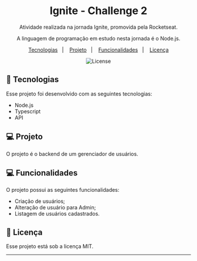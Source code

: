 <h1 align="center">Ignite - Challenge 2</h1>

<p align="center">
Atividade realizada na jornada Ignite, promovida pela Rocketseat.
</p>
<p align="center">
A linguagem de programação em estudo nesta jornada é o Node.js.
</p>

<p align="center">
  <a href="#-tecnologias">Tecnologias</a>&nbsp;&nbsp;&nbsp;|&nbsp;&nbsp;&nbsp;
  <a href="#-projeto">Projeto</a>&nbsp;&nbsp;&nbsp;|&nbsp;&nbsp;&nbsp;
  <a href="#-funcionalidades">Funcionalidades</a>&nbsp;&nbsp;&nbsp;|&nbsp;&nbsp;&nbsp;
  <a href="#memo-licença">Licença</a>
</p>

<p align="center">
  <img alt="License" src="https://img.shields.io/static/v1?label=license&message=MIT&color=49AA26&labelColor=000000">
</p>

## 🚀 Tecnologias

Esse projeto foi desenvolvido com as seguintes tecnologias:

- Node.js
- Typescript
- API

## 💻 Projeto

O projeto é o backend de um gerenciador de usuários.

## 💻 Funcionalidades

O projeto possui as seguintes funcionalidades:

- Criação de usuários;
- Alteração de usuário para Admin;
- Listagem de usuários cadastrados.

## :memo: Licença

Esse projeto está sob a licença MIT.

---